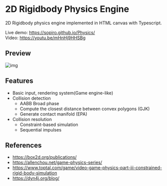 # 2D Rigidbody Physics Engine

2D Rigidbody physics engine implemented in HTML canvas with Typescript.

Live demo: https://sopiro.github.io/Physics/  
Video: https://youtu.be/mHnHj9HHSBg

## Preview
![img](.github/gjk%2Bepa%20demo.gif)

## Features
- Basic input, rendering system(Game engine-like)
- Collision detection
  - AABB Broad phase
  - Compute the closest distance between convex polygons (GJK)
  - Generate contact manifold (EPA)
- Collision resolution 
  - Constraint-based simulation
  - Sequential impulses

## References
- https://box2d.org/publications/
- https://allenchou.net/game-physics-series/
- https://www.toptal.com/game/video-game-physics-part-iii-constrained-rigid-body-simulation
- https://dyn4j.org/blog/
